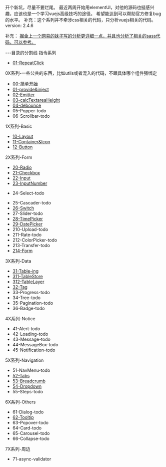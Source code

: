 开个新坑，尽量不要烂尾。
最近两周开始用elementUI，对他的源码也挺感兴趣，应该也是一个学习vuejs高级技巧的途径。
希望能达到可以帮助官方修复bug的水平。
补充：这个系列并不牵涉css相关的代码，只分析vuejs相关的代码。
version: 2.4.6

补充：
[掘金上一个网易的妹子写的分析更详细一点，并且也分析了相关的sass代码，可以参考。](https://juejin.im/post/5b741fad6fb9a0098474bbb0)


---目录的分割线
指令系列
* [01-RepeatClick](https://github.com/zsusyt/elementUI-sourcecode-study/blob/master/%E6%8C%87%E4%BB%A4%E7%B3%BB%E5%88%97/01-RepeatClick.md)

0X系列-一些公共的东西，比如utils或者混入的代码，不跟具体哪个组件强绑定
* [00-简单开始](https://github.com/zsusyt/elementUI-sourcecode-study/blob/master/0X%E7%B3%BB%E5%88%97/00-%E7%AE%80%E5%8D%95%E5%BC%80%E5%A7%8B.md)
* [01-provide&inject](https://github.com/zsusyt/elementUI-sourcecode-study/blob/master/0X%E7%B3%BB%E5%88%97/01-provide%26inject.md)
* [02-Emitter](https://github.com/zsusyt/elementUI-sourcecode-study/blob/master/0X%E7%B3%BB%E5%88%97/02-Emitter.md)
* [03-calcTextareaHeight](https://github.com/zsusyt/elementUI-sourcecode-study/blob/master/0X%E7%B3%BB%E5%88%97/03-calcTextareaHeight.md)
* [04-debounce](https://github.com/zsusyt/elementUI-sourcecode-study/blob/master/0X%E7%B3%BB%E5%88%97/04-debounce.md)
* 05-Popper-todo
* 06-Scrollbar-todo

1X系列-Basic
* [10-Layout](https://github.com/zsusyt/elementUI-sourcecode-study/blob/master/1X%E7%B3%BB%E5%88%97/10-Layout.md)
* [11-Container&Icon](https://github.com/zsusyt/elementUI-sourcecode-study/blob/master/1X%E7%B3%BB%E5%88%97/11-Container%26Icon.md)
* [12-Button](https://github.com/zsusyt/elementUI-sourcecode-study/blob/master/1X%E7%B3%BB%E5%88%97/12-Button.md)

2X系列-Form
* [20-Radio](https://github.com/zsusyt/elementUI-sourcecode-study/blob/master/2X%E7%B3%BB%E5%88%97/20-Radio.md)
* [21-Checkbox](https://github.com/zsusyt/elementUI-sourcecode-study/blob/master/2X%E7%B3%BB%E5%88%97/21-Checkbox.md)
* [22-Input](https://github.com/zsusyt/elementUI-sourcecode-study/blob/master/2X%E7%B3%BB%E5%88%97/22-Input.md)
* [23-InputNumber](https://github.com/zsusyt/elementUI-sourcecode-study/blob/master/2X%E7%B3%BB%E5%88%97/23-InputNumber.md)
<!-- * [24-Select](https://github.com/zsusyt/elementUI-sourcecode-study/blob/master/2X%E7%B3%BB%E5%88%97/24-Select.md) -->
* 24-Select-todo
<!-- * [25-Cascader](https://github.com/zsusyt/elementUI-sourcecode-study/blob/master/2X%E7%B3%BB%E5%88%97/25-Cascader.md) -->
* 25-Cascader-todo
* [26-Switch](https://github.com/zsusyt/elementUI-sourcecode-study/blob/master/2X%E7%B3%BB%E5%88%97/26-Switch.md)
* 27-Slider-todo
* [28-TimePicker](https://github.com/zsusyt/elementUI-sourcecode-study/blob/master/2X%E7%B3%BB%E5%88%97/28-TimePicker.md)
* [29-DatePicker](https://github.com/zsusyt/elementUI-sourcecode-study/blob/master/2X%E7%B3%BB%E5%88%97/29-DatePicker.md)
* 210-Upload-todo
* 211-Rate-todo
* 212-ColorPicker-todo
* 213-Transfer-todo
* [214-Form](https://github.com/zsusyt/elementUI-sourcecode-study/blob/master/2X%E7%B3%BB%E5%88%97/214-Form.md)

3X系列-Data
* [31-Table-ing](https://github.com/zsusyt/elementUI-sourcecode-study/blob/master/3X%E7%B3%BB%E5%88%97/31-Table.md)
* [311-TableStore](https://github.com/zsusyt/elementUI-sourcecode-study/blob/master/3X%E7%B3%BB%E5%88%97/311-TableStore.md)
* [312-TableLayer](https://github.com/zsusyt/elementUI-sourcecode-study/blob/master/3X%E7%B3%BB%E5%88%97/312-TableLayer.md)
* [32-Tag](https://github.com/zsusyt/elementUI-sourcecode-study/blob/master/3X%E7%B3%BB%E5%88%97/32-Tag.md)
* 33-Progress-todo
* 34-Tree-todo
* 35-Pagination-todo
* 36-Badge-todo

4X系列-Notice
* 41-Alert-todo
* 42-Loading-todo
* 43-Message-todo
* 44-MessageBox-todo
* 45-Notification-todo

5X系列-Navigation
* 51-NavMenu-todo
* [52-Tabs](https://github.com/zsusyt/elementUI-sourcecode-study/blob/master/5X%E7%B3%BB%E5%88%97/52-Tabs.md)
* [53-Breadcrumb](https://github.com/zsusyt/elementUI-sourcecode-study/blob/master/5X%E7%B3%BB%E5%88%97/53-Breadcrumb.md)
* [54-Dropdown](https://github.com/zsusyt/elementUI-sourcecode-study/blob/master/5X%E7%B3%BB%E5%88%97/54-Dropdown.md)
* 55-Steps-todo

6X系列-Others
* 61-Dialog-todo
* [62-Tooltip]()
* 63-Popover-todo
* 64-Card-todo
* 65-Carousel-todo
* 66-Collapse-todo

7X系列-周边
* 71-async-validator